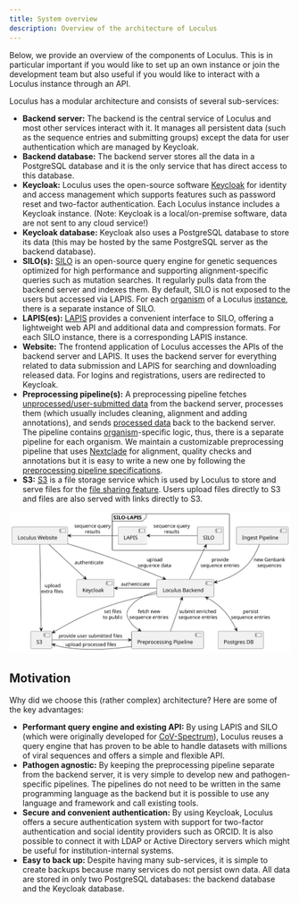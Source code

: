 ```yaml
---
title: System overview
description: Overview of the architecture of Loculus
---
```


Below, we provide an overview of the components of Loculus. This is in particular important if you would like to set up an own instance or join the development team but also useful if you would like to interact with a Loculus instance through an API.

Loculus has a modular architecture and consists of several sub-services:

- **Backend server:** The backend is the central service of Loculus and most other services interact with it. It manages all persistent data (such as the sequence entries and submitting groups) except the data for user authentication which are managed by Keycloak.
- **Backend database:** The backend server stores all the data in a PostgreSQL database and it is the only service that has direct access to this database.
- **Keycloak:** Loculus uses the open-source software [Keycloak](https://github.com/keycloak/keycloak) for identity and access management which supports features such as password reset and two-factor authentication. Each Loculus instance includes a Keycloak instance. (Note: Keycloak is a local/on-premise software, data are not sent to any cloud service!)
- **Keycloak database:** Keycloak also uses a PostgreSQL database to store its data (this may be hosted by the same PostgreSQL server as the backend database).
- **SILO(s):** [SILO](https://github.com/GenSpectrum/LAPIS-SILO) is an open-source query engine for genetic sequences optimized for high performance and supporting alignment-specific queries such as mutation searches. It regularly pulls data from the backend server and indexes them. By default, SILO is not exposed to the users but accessed via LAPIS. For each [organism](../../reference/glossary#organism) of a Loculus [instance](../../reference/glossary#instance), there is a separate instance of SILO.
- **LAPIS(es):** [LAPIS](https://github.com/GenSpectrum/LAPIS) provides a convenient interface to SILO, offering a lightweight web API and additional data and compression formats. For each SILO instance, there is a corresponding LAPIS instance.
- **Website:** The frontend application of Loculus accesses the APIs of the backend server and LAPIS. It uses the backend server for everything related to data submission and LAPIS for searching and downloading released data. For logins and registrations, users are redirected to Keycloak.
- **Preprocessing pipeline(s):** A preprocessing pipeline fetches [unprocessed/user-submitted data](../../reference/glossary#unprocessed-data) from the backend server, processes them (which usually includes cleaning, alignment and adding annotations), and sends [processed data](../../reference/glossary#processed-data) back to the backend server. The pipeline contains [organism](../../reference/glossary#organism)-specific logic, thus, there is a separate pipeline for each organism. We maintain a customizable preprocessing pipeline that uses [Nextclade](https://github.com/nextstrain/nextclade) for alignment, quality checks and annotations but it is easy to write a new one by following the [preprocessing pipeline specifications](https://github.com/loculus-project/loculus/blob/main/preprocessing/specification.md).
- **S3:** [S3](../../reference/glossary#s3-simple-storage-service) is a file storage service which is used by Loculus to store and serve files for the [file sharing feature](../../reference/glossary#file-sharing-feature). Users upload files directly to S3 and files are also served with links directly to S3.

<!-- The diagram is taken from /backend/docs/plantuml where it can be regenerated -->

![Architecture overview](./architectureOverview.svg)

## Motivation

Why did we choose this (rather complex) architecture? Here are some of the key advantages:

- **Performant query engine and existing API:** By using LAPIS and SILO (which were originally developed for [CoV-Spectrum](https://cov-spectrum.org)), Loculus reuses a query engine that has proven to be able to handle datasets with millions of viral sequences and offers a simple and flexible API.
- **Pathogen agnostic:** By keeping the preprocessing pipeline separate from the backend server, it is very simple to develop new and pathogen-specific pipelines. The pipelines do not need to be written in the same programming language as the backend but it is possible to use any language and framework and call existing tools.
- **Secure and convenient authentication:** By using Keycloak, Loculus offers a secure authentication system with support for two-factor authentication and social identity providers such as ORCID. It is also possible to connect it with LDAP or Active Directory servers which might be useful for institution-internal systems.
- **Easy to back up:** Despite having many sub-services, it is simple to create backups because many services do not persist own data. All data are stored in only two PostgreSQL databases: the backend database and the Keycloak database.
